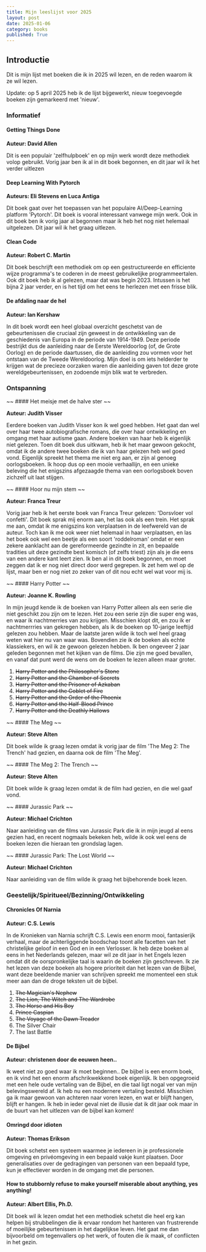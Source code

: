 ```yaml
---
title: Mijn leeslijst voor 2025
layout: post
date: 2025-01-06
category: books
published: True
---
```


## Introductie

Dit is mijn lijst met boeken die ik in 2025 wil lezen, en de reden waarom ik ze wil lezen.

Update: op 5 april 2025 heb ik de lijst bijgewerkt, nieuw toegevoegde boeken zijn gemarkeerd met 'nieuw'.


### Informatief

#### Getting Things Done

**Auteur: David Allen**

Dit is een populair 'zelfhulpboek' en op mijn werk wordt deze methodiek volop gebruikt. Vorig jaar ben ik al in dit boek begonnen, en dit jaar wil ik het verder uitlezen


#### Deep Learning With Pytorch

**Auteurs: Eli Stevens en Luca Antiga**

Dit boek gaat over het toepassen van het populaire AI/Deep-Learning platform 'Pytorch'. Dit boek is vooral interessant vanwege mijn werk. Ook in dit boek ben ik vorig jaar al begonnen maar ik heb het nog niet helemaal uitgelezen. Dit jaar wil ik het graag uitlezen.


#### Clean Code

**Auteur: Robert C. Martin**

Dit boek beschrijft een methodiek om op een gestructureerde en efficiente wijze programma's te coderen in de meest gebruikelijke programmeertalen. Ook dit boek heb ik al gelezen, maar dat was begin 2023. Intussen is het bijna 2 jaar verder, en is het tijd om het eens te herlezen met een frisse blik.

#### De afdaling naar de hel

**Auteur: Ian Kershaw**

In dit boek wordt een heel globaal overzicht geschetst van de gebeurtenissen die cruciaal zijn geweest in de ontwikkeling van de geschiedenis van Europa in de periode van 1914-1949. Deze periode bestrijkt dus de aanleiding naar de Eerste Wereldoorlog (of, de Grote Oorlog) en de periode daartussen, die de aanleiding zou vormen voor het ontstaan van de Tweede Wereldoorlog. Mijn doel is om iets helderder te krijgen wat de precieze oorzaken waren die aanleiding gaven tot deze grote wereldgebeurtenissen, en zodoende mijn blik wat te verbreden.



### Ontspanning

~~ #### Het meisje met de halve ster ~~

**Auteur: Judith Visser**


Eerdere boeken van Judith Visser kon ik wel goed hebben. Het gaat dan wel over haar twee autobiografische romans, die over haar ontwikkeling en omgang met haar autisme gaan. Andere boeken van haar heb ik eigenlijk niet gelezen. Toen dit boek dus uitkwam, heb ik het maar gewoon gekocht, omdat ik de andere twee boeken die ik van haar gelezen heb wel goed vond. Eigenlijk spreekt het thema me niet erg aan, er zijn al genoeg oorlogsboeken. Ik hoop dus op een mooie verhaallijn, en een unieke beleving die het enigszins afgezaagde thema van een oorlogsboek boven zichzelf uit laat stijgen.

~~ #### Hoor nu mijn stem ~~

**Auteur: Franca Treur**

Vorig jaar heb ik het eerste boek van Franca Treur gelezen: 'Dorsvloer vol confetti'. Dit boek sprak mij enorm aan, het las ook als een trein. Het sprak me aan, omdat ik me enigszins kon verplaatsen in de leefwereld van de auteur. Toch kan ik me ook weer niet helemaal in haar verplaatsen, en las het boek ook wel een beetje als een soort 'roddelroman' omdat er een zekere aanklacht aan de gereformeerde gezindte in zit, en bepaalde tradities uit deze gezindte best komisch (of zelfs triest) zijn als je die eens van een andere kant leert zien. Ik ben al in dit boek begonnen, en moet zeggen dat ik er nog niet direct door werd gegrepen. Ik zet hem wel op de lijst, maar ben er nog niet zo zeker van of dit nou echt wel wat voor mij is.

~~ #### Harry Potter ~~

**Auteur: Joanne K. Rowling**

In mijn jeugd kende ik de boeken van Harry Potter alleen als een serie die niet geschikt zou zijn om te lezen. Het zou een serie zijn die super eng was, en waar ik nachtmerries van zou krijgen. Misschien klopt dit, en zou ik er nachtmerrries van gekregen hebben, als ik de boeken op 10-jarige leeftijd gelezen zou hebben. Maar de laatste jaren wilde ik toch wel heel graag weten wat hier nu van waar was. Bovendien zie ik de boeken als echte klassiekers, en wil ik ze gewoon gelezen hebben. Ik ben ongeveer 2 jaar geleden begonnen met het kijken van de films. Die zijn me goed bevallen, en vanaf dat punt werd de wens om de boeken te lezen alleen maar groter.

1. ~~Harry Potter and the Philosopher's Stone~~
2. ~~Harry Potter and the Chamber of Secrets~~
3. ~~Harry Potter and the Prisoner of Azkaban~~
4. ~~Harry Potter and the Goblet of Fire~~
5. ~~Harry Potter and the Order of the Phoenix~~
6. ~~Harry Potter and the Half-Blood Prince~~
7. ~~Harry Potter and the Deathly Hallows~~

~~ #### The Meg ~~

**Auteur: Steve Alten**

Dit boek wilde ik graag lezen omdat ik vorig jaar de film 'The Meg 2: The Trench' had gezien, en daarna ook de film 'The Meg'.

~~ #### The Meg 2: The Trench ~~

**Auteur: Steve Alten**

Dit boek wilde ik graag lezen omdat ik de film had gezien, en die wel gaaf vond.

~~ #### Jurassic Park ~~

**Auteur: Michael Crichton**

Naar aanleiding van de films van Jurassic Park die ik in mijn jeugd al eens gezien had, en recent nogmaals bekeken heb, wilde ik ook wel eens de boeken lezen die hieraan ten grondslag lagen.

~~ #### Jurassic Park: The Lost World ~~

**Auteur: Michael Crichton**

Naar aanleiding van de film wilde ik graag het bijbehorende boek lezen.


### Geestelijk/Spiritueel/Bezinning/Ontwikkeling

#### Chronicles Of Narnia

**Auteur: C.S. Lewis**

In de Kronieken van Narnia schrijft C.S. Lewis een enorm mooi, fantasierijk verhaal, maar de achterliggende boodschap toont alle facetten van het christelijke geloof in een God en in een Verlosser. Ik heb deze boeken al eens in het Nederlands gelezen, maar wil ze dit jaar in het Engels lezen omdat dit de oorspronkelijke taal is waarin de boeken zijn geschreven. Ik zie het lezen van deze boeken als hogere prioriteit dan het lezen van de Bijbel, want deze beeldende manier van schrijven spreekt me momenteel een stuk meer aan dan de droge teksten uit de bijbel.

1. ~~The Magician's Nephew~~
2. ~~The Lion, The Witch and The Wardrobe~~
3. ~~The Horse and His Boy~~
4. ~~Prince Caspian~~
5. ~~The Voyage of the Dawn Treader~~
6. The Silver Chair
7. The last Battle


#### De Bijbel

**Auteur: christenen door de eeuwen heen..**

Ik weet niet zo goed waar ik moet beginnen.. De bijbel is een enorm boek, en ik vind het een enorm afschrikwekkend boek eigenlijk. Ik ben opgegroeid met een hele oude vertaling van de Bijbel, en die taal ligt nogal ver van mijn belevingswereld af. Ik heb nu een modernere vertaling besteld. Misschien ga ik maar gewoon van achteren naar voren lezen, en wat er blijft hangen, blijft er hangen. Ik heb in ieder geval niet de illusie dat ik dit jaar ook maar in de buurt van het uitlezen van de bijbel kan komen!



####  Omringd door idioten

**Auteur: Thomas Erikson**

Dit boek schetst een systeem waarmee je iedereen in je professionele omgeving en privéomgeving in een bepaald vakje kunt plaatsen. Door generalisaties over de gedragingen van personen van een bepaald type, kun je effectiever worden in de omgang met die personen.


#### How to stubbornly refuse to make yourself miserable about anything, yes anything!

**Auteur: Albert Ellis, Ph.D.**

Dit boek wil ik lezen omdat het een methodiek schetst die heel erg kan helpen bij strubbelingen die ik ervaar rondom het hanteren van frustrerende of moeilijke gebeurtenissen in het dagelijkse leven. Het gaat me dan bijvoorbeld om tegenvallers op het werk, of fouten die ik maak, of conflicten in het gezin.
